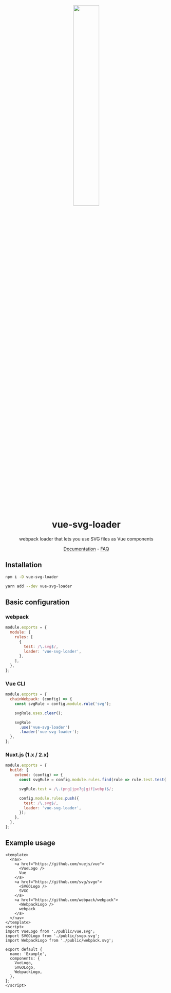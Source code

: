<p align="center"><img src="docs/.vuepress/public/logo.svg" width="40%"></p>
<h1 align="center">vue-svg-loader</h1>
<p align="center">webpack loader that lets you use SVG files as Vue components</p>
<p align="center">
  <a href="https://vue-svg-loader.js.org">Documentation</a> -
  <a href="https://vue-svg-loader.js.org/faq.html">FAQ</a>
</p>

## Installation
``` bash
npm i -D vue-svg-loader

yarn add --dev vue-svg-loader
```

## Basic configuration
### webpack
``` js
module.exports = {
  module: {
    rules: [
      {
        test: /\.svg$/,
        loader: 'vue-svg-loader',
      },
    ],
  },
};
```
### Vue CLI
``` js
module.exports = {
  chainWebpack: (config) => {
    const svgRule = config.module.rule('svg');

    svgRule.uses.clear();

    svgRule
      .use('vue-svg-loader')
      .loader('vue-svg-loader');
  },
};
```

### Nuxt.js (1.x / 2.x)
``` js
module.exports = {
  build: {
    extend: (config) => {
      const svgRule = config.module.rules.find(rule => rule.test.test('.svg'));

      svgRule.test = /\.(png|jpe?g|gif|webp)$/;

      config.module.rules.push({
        test: /\.svg$/,
        loader: 'vue-svg-loader',
      });
    },
  },
};
```

## Example usage
``` vue
<template>
  <nav>
    <a href="https://github.com/vuejs/vue">
      <VueLogo />
      Vue
    </a>
    <a href="https://github.com/svg/svgo">
      <SVGOLogo />
      SVGO
    </a>
    <a href="https://github.com/webpack/webpack">
      <WebpackLogo />
      webpack
    </a>
  </nav>
</template>
<script>
import VueLogo from './public/vue.svg';
import SVGOLogo from './public/svgo.svg';
import WebpackLogo from './public/webpack.svg';

export default {
  name: 'Example',
  components: {
    VueLogo,
    SVGOLogo,
    WebpackLogo,
  },
};
</script>
```
